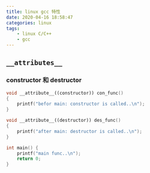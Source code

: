 ```yaml
---
title: linux gcc 特性
date: 2020-04-16 18:58:47
categories: linux 
tags: 
    - linux C/C++
    - gcc
---
```


## `__attributes__`

### constructor 和 destructor
```c++
void __attribute__((constructor)) con_func()
{
    printf("befor main: constructor is called..\n");
}

void __attribute__((destructor)) des_func()
{
    printf("after main: destructor is called..\n");
}

int main() {
    printf("main func..\n");
    return 0;
}
```